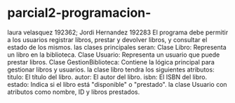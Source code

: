 # parcial2-programacion-
laura velasquez 192362; Jordi Hernandez 192283
El programa debe permitir a los usuarios registrar libros, prestar y devolver libros, y consultar el estado de los mismos.
las clases principales seran: 
Clase Libro: Representa un libro en la biblioteca.
Clase Usuario: Representa un usuario que puede prestar libros.
Clase GestionBiblioteca: Contiene la lógica principal para gestionar libros y usuarios.
la clase libro tendra los siguientes atributos:
titulo: El título del libro.
autor: El autor del libro.
isbn: El ISBN del libro.
estado: Indica si el libro está "disponible" o "prestado".
la clase Usuario con atributos como nombre, ID y libros prestados.